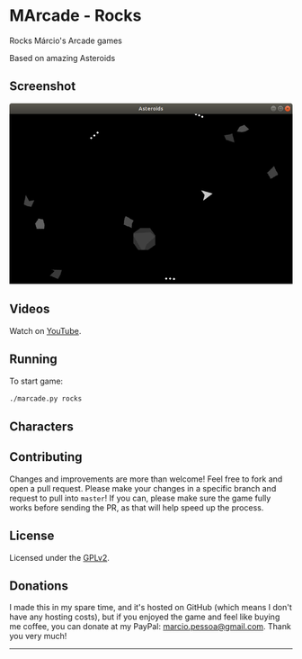# MArcade - Rocks

Rocks Márcio's Arcade games

Based on amazing Asteroids

## Screenshot

![Invasion](../Screenshots/rocks.png)

## Videos

Watch on [YouTube].

## Running

To start game:

``` bash
./marcade.py rocks
```

## Characters

## Contributing

Changes and improvements are more than welcome! Feel free to fork and open a pull request. Please make your changes in a specific branch and request to pull into `master`! If you can, please make sure the game fully works before sending the PR, as that will help speed up the process.

## License

Licensed under the [GPLv2](LICENSE).

## Donations

I made this in my spare time, and it's hosted on GitHub (which means I don't have any hosting costs), but if you enjoyed the game and feel like buying me coffee, you can donate at my PayPal: marcio.pessoa@gmail.com. Thank you very much!

---
[YouTube]: https://youtu.be/avZ-CeqAKVY
